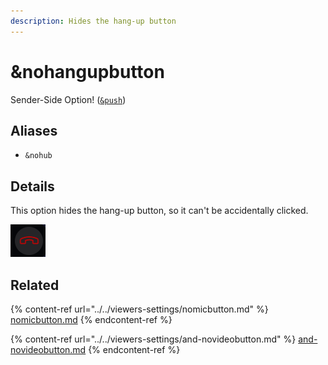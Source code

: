 ```yaml
---
description: Hides the hang-up button
---
```


# \&nohangupbutton

Sender-Side Option! ([`&push`](../../source-settings/push.md))

## Aliases

* `&nohub`

## Details

This option hides the hang-up button, so it can't be accidentally clicked.

![](<../../.gitbook/assets/image (142).png>)

## Related

{% content-ref url="../../viewers-settings/nomicbutton.md" %}
[nomicbutton.md](../../viewers-settings/nomicbutton.md)
{% endcontent-ref %}

{% content-ref url="../../viewers-settings/and-novideobutton.md" %}
[and-novideobutton.md](../../viewers-settings/and-novideobutton.md)
{% endcontent-ref %}
